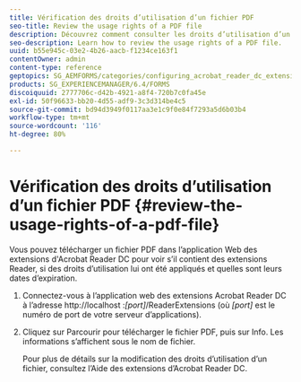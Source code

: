 ```yaml
---
title: Vérification des droits d’utilisation d’un fichier PDF
seo-title: Review the usage rights of a PDF file
description: Découvrez comment consulter les droits d’utilisation d’un fichier PDF.
seo-description: Learn how to review the usage rights of a PDF file.
uuid: b55e945c-03e2-4b26-aacb-f1234ce163f1
contentOwner: admin
content-type: reference
geptopics: SG_AEMFORMS/categories/configuring_acrobat_reader_dc_extensions
products: SG_EXPERIENCEMANAGER/6.4/FORMS
discoiquuid: 2777706c-d42b-4921-a8f4-720b7c0fa45e
exl-id: 50f96633-bb20-4d55-adf9-3c3d314be4c5
source-git-commit: bd94d3949f0117aa3e1c9f0e84f7293a5d6b03b4
workflow-type: tm+mt
source-wordcount: '116'
ht-degree: 80%

---
```


# Vérification des droits d’utilisation d’un fichier PDF {#review-the-usage-rights-of-a-pdf-file}

Vous pouvez télécharger un fichier PDF dans l’application Web des extensions d&#39;Acrobat Reader DC pour voir s’il contient des extensions Reader, si des droits d’utilisation lui ont été appliqués et quelles sont leurs dates d’expiration.

1. Connectez-vous à l’application web des extensions Acrobat Reader DC à l’adresse http://localhost :*[port]*/ReaderExtensions (où *[port]* est le numéro de port de votre serveur d’applications).
1. Cliquez sur Parcourir pour télécharger le fichier PDF, puis sur Info. Les informations s’affichent sous le nom de fichier.

   Pour plus de détails sur la modification des droits d’utilisation d’un fichier, consultez l’Aide des extensions d’Acrobat Reader DC.
